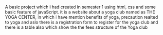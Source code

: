 A basic project which i had created in semester 1 using html, css and some basic feature of javaScript.
it is a website about a yoga club named as THE YOGA CENTER, in which i have mention benefits of yoga, precaution realted to yoga and aslo there is a registration form to register for the yoga club and there is a table also which show the the fees structure of the Yoga club
